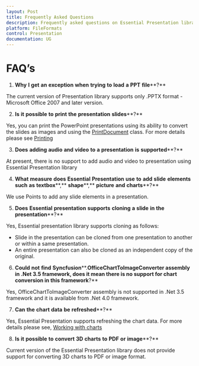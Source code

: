 ```yaml
---
layout: Post
title: Frequently Asked Questions
description: Frequently asked questions on Essential Presentation library
platform: FileFormats
control: Presentation
documentation: UG
---
```

# FAQ’s

1. **Why** **I** **get** **an** **exception** **when** **trying** **to** **load** **a** **PPT** **file****?**

The current version of Presentation library supports only .PPTX format - Microsoft Office 2007 and later version.

2. **Is** **it** **possible** **to** **print** **the** **presentation** **slides****?**

Yes, you can print the PowerPoint presentations using its ability to convert the slides as images and using the [PrintDocument](https://msdn.microsoft.com/en-us/library/system.drawing.printing.printdocument(v=vs.110).aspx# "") class. For more details please see [Printing](http://www.google.com/# "")

3. **Does** **adding** **audio** **and** **video** **to** **a** **presentation** **is** **supported****?**

At present, there is no support to add audio and video to presentation using Essential Presentation library

4. **What** **measure** **does** **Essential** **Presentation** **use** **to** **add** **slide** **elements** **such** **as** **textbox****,** **shape****,** **picture** **and** **charts****?**

We use Points to add any slide elements in a presentation.

5. **Does** **Essential** **presentation** **supports** **cloning** **a** **slide** **in** **the** **presentation****?**

Yes, Essential presentation library supports cloning as follows:

* Slide in the presentation can be cloned from one presentation to another or within a same presentation.
* An entire presentation can also be cloned as an independent copy of the original.
6. **Could** **not** **find** **Syncfusion****.****OfficeChartToImageConverter** **assembly** **in** **.****Net** **3****.****5** **framework****,** **does** **it** **mean** **there** **is** **no** **support** **for** **chart** **conversion** **in** **this** **framework****?**

Yes, OfficeChartToImageConverter assembly is not supported in .Net 3.5 framework and it is available from .Net 4.0 framework.

7. **Can** **the** **chart** **data** **be** **refreshed****?**

Yes, Essential Presentation supports refreshing the chart data. For more details please see, [Working with charts](http://www.google.com/# "")

8. **Is** **it** **possible** **to** **convert** **3D** **charts** **to** **PDF** **or** **image****?**

Current version of the Essential Presentation library does not provide support for converting 3D charts to PDF or image format.

